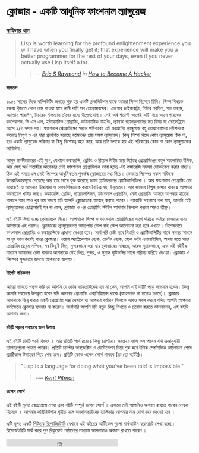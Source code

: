 # ক্লোজার - একটি আধুনিক ফাংশনাল ল্যাঙ্গুয়েজ
### [মাফিনার খান](http://code-shoily.tumblr.com)

> Lisp is worth learning for the profound enlightenment experience you will have when you finally get it; that experience will make you a better programmer for the rest of your days, even if you never actually use Lisp itself a lot. 
>> -- <cite>[Eric S Raymond](http://en.wikipedia.org/wiki/Eric_S._Raymond) in [How to Become A Hacker](http://www.catb.org/esr/faqs/hacker-howto.html)</cite>

#### স্বাগতম
১৯৫০ সালের দিকে কম্পিউটিং জগতে শুরু হয় একটি রেভলিউশন যাকে আমরা লিস্প হিসেবে চিনি। লিস্প বিষয়ক বক্তব্য খুঁজতে গেলে নাম পাওয়া যাবে নামী দামি সব প্রোগ্রামারদের। এডগার ডাইজক্সট্রা, পিটার নরভিগ, পল গ্রাহাম, অ্যাল্যান পারলিস, রিচারড স্টলম্যান তাঁদের মধ্যে উল্লেখযোগ্য। সেই অর্ধ শতাব্দী আগেই এটি নিয়ে আসে গারবেজ কালেকশন, ডি এস এল, ইন্টার‍্যাক্টিভ প্রোগ্রামিং, ডাইন্যামিক টাইপিং, ল্যাম্বডা ক্যালকুলাসের মত বিষয় যা মেইন্সট্রিমে আসে ২/৩ দশক পর। ফাংশনাল প্রোগ্রামিঙ্গের সম্ভ্রান্ত পরিবারের এই প্রোগ্রামিং ল্যাঙ্গুয়েজ বহু প্রোগ্রামারদের কৌশলকে করেছে নিপুণ ও এর দ্বারা প্রভাবিত হয়েছে বর্তমানের প্রায় সমস্ত ল্যাঙ্গুয়েজ। কিন্তু লিস্প নিজে কোন ল্যাঙ্গুয়েজ ঠিক না, বরং একটি ল্যাঙ্গুয়েজ পরিবার যা কিছু বিশেষত্ব বহন করে, আর প্রতি দশকে হয় এই পরিবারের কোন না কোন ল্যাঙ্গুয়েজের আবির্ভাব।

আসুন মাল্টীকোরের এই যুগে, যেখানে কঙ্কারেন্সি, থ্রেডিং ও রিয়েল টাইম হয়ে উঠেছে প্রোগ্রামিঙের বহুল আলোচিত টপিক, আর সেই অর্ধ শতাব্দীর আগেকার সেই ফাংশনাল প্রোগ্রামিংকে ভাবা হচ্ছে এই কঙ্কারেন্সি সমস্যা মোকাবেলা করার বাহন। ঠিক এই সময়ে হল সেই লিস্পের আধুনিকতম পুনর্জন্ম ক্লোজারের মধ্য দিয়ে। ক্লোজার লিস্পের সকল শক্তিকে উত্তরাধিকারসূত্রে পেয়েছে আর তার সাথে যুক্ত করেছে জাভা প্ল্যাটফরমের প্র্যাক্টিকালিটিকে । আর ফাংশনাল প্রোগ্রামিং তো রয়েছেই যা আপনার চিন্তাধারা ও কোডশিলতাকে করবে বৈচিত্র্যময়, উন্নততর। আর জাভার বিপুল ভাণ্ডার থাকছে আপনার ফরমায়েশ খাটার জন্য। কঙ্কারেন্সি, থ্রেডিং, প্যারালেলিজম, ফাংশনাল প্রোগ্রামিং, মেটা প্রোগ্রামিং আসবে আপনার হাতের নাগালে আর তাও খুব কম সময়ে যদি আপনি ক্লোজারকে আত্মস্থ করতে পারেন। গ্যারান্টি সহকারে বলা যায়, আপনি যেই ল্যাঙ্গুয়েজের প্রোগ্রামারই হন না কেন, ক্লোজার ও এর প্রোগ্রামিং স্টাইল আপনার স্কিলকে করবে আরও তীক্ষ্ণ। 

এই বইটি লিখা হচ্ছে ক্লোজারকে নিয়ে। আপনাকে লিস্প ও ফাংশনাল প্রোগ্রামিঙের সাথে পরিচয় করিয়ে দেওয়ার জন্য আমাদের এই প্রয়াস। ক্লোজারের ল্যাঙ্গুয়েজগত আদ্যপান্ত স্টেপ বাই স্টেপ আলোচনা করা হবে এখানে। বিশেষভাবে ফাংশনাল প্রোগ্রামিং ও কঙ্কারেন্সিকে প্রাধান্য দেওয়া হবে। সর্বোপরি চেষ্টা হবে থিওরি ও প্র্যাক্টিকালিটির মাঝে সমন্বয় সাধনে যা খুব ভাল করেই পারে ক্লোজার। ওয়েব অ্যাপ্লিকেশান হোক, স্ক্রেপিং হোক, হোক ডাটা এনালাইসিস, অথবা হতে পারে প্রোগ্রামিং প্রব্লেম সল্ভিং, সব কিছুই ভিন্ন, সুন্দরভাবে করা যায় ক্লোজারের মাধ্যমে, আরও সুচারুভাবে, এবং এই বইটির মাধ্যমে আমাদের চেষ্টা থাকবে আপনাকে সেই ভিন্ন, সুন্দর, ও সুচারু দৃষ্টিভঙ্গির সাথে পরিচয় করিয়ে দেওয়া। ক্লোজার ও লিস্পের সুন্দরতম জগতে আপনাকে স্বাগতম। 

#### টার্গেট পাঠকগণ
আমরা ভাবতে পছন্দ করি যে আপনি যে কোন ব্যাকগ্রাউন্ডের হন না কেন, আপনি এই বইটি পড়ে লাভবান হবেন। কিন্তু আপনি সবচেয়ে উপকৃত হবেন যদি আপনার প্রোগ্রামিং এক্সপিরিয়েন্স থাকে (ফাংশনাল না হলেও চলবে)। ক্লোজার আপনাকে ভিন্ন ধারার একটি প্রোগ্রামিং পন্থা দেখাবে যা আপনার বর্তমান স্কিলকে আরও সবল করবে যদিও আপনি আপনার কর্মক্ষেত্রে ক্লোজার ব্যবহার না করেন। সর্বোপরি আপনি যদি নতুন কিছু শিখতে ও প্রয়োগ করতে ভালবাসেন, এই বইটি আপনার জন্য। 
 
#### বইটি পড়ার সবচেয়ে ভাল উপায়
এই বইটি চারটি পর্বে বিভক্ত । আর প্রতিটি পর্বে রয়েছে কিছু চ্যাপ্টার। সবচেয়ে ভাল ফল পাবেন যদি ক্রমানুযায়ী চ্যাপ্টারগুলো পড়তে পারেন। প্রতিটি চ্যাপ্টার অবজেক্টিভ ও মোটিভেশন দিয়ে শুরু হবে টপিক স্পেসিফিক আলোচনা শেষে প্র্যাক্টিকাল উদাহরণ দিয়ে শেষ হবে। প্রতিটি কোড ওপেন সোর্স থাকবে (তা তো বটেই)। 

> "Lisp is a language for doing what you've been told is impossible."
>> -— <cite>[Kent Pitman](http://en.wikipedia.org/wiki/Kent_Pitman)</cite>

#### ওপেন সোর্স

এই বইটি মূলত স্বেচ্ছাশ্রমে লেখা এবং বইটি সম্পূর্ন ওপেন সোর্স । এখানে তাই আপনিও অবদান রাখতে পারেন লেখক হিসেবে । আপনার কন্ট্রিবিউশান গৃহীত হলে অবদানকারীদের তালিকায় আপনার নাম যোগ করে দেওয়া হবে ।

এটি মূলত একটি [গিটহাব রিপোজিটোরি](https://github.com/howtocode-com-bd/clojure.howtocode.com.bd) যেখানে এই বইয়ের আর্টিকেল গুলো মার্কডাউন ফরম্যাটে লেখা হচ্ছে। রিপোজটরিটি ফর্ক করে পুল রিকুয়েস্ট পাঠানোর মাধ্যমে আপনারাও অবদান রাখতে পারেন ।

<iframe src="https://www.facebook.com/plugins/like.php?href=http%3A%2F%2Fclojure.howtocode.com.bd&amp;width&amp;layout=button_count&amp;action=like&amp;show_faces=false&amp;share=true&amp;height=21&amp;appId=353725671441956" scrolling="no" frameborder="0" style="border:none; overflow:hidden; height:21px;" allowTransparency="true"></iframe>
